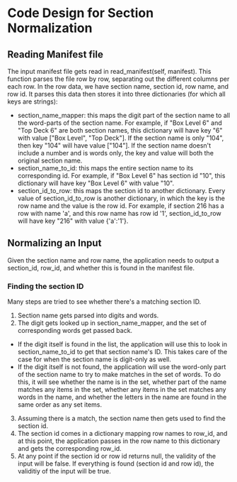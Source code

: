 # Code Design for Section Normalization
## Reading Manifest file
The input manifest file gets read in read_manifest(self, manifest). This function parses the file row by row, separating out the different columns per each row. In the row data, we have section name, section id, row name, and row id. It parses this data then stores it into three dictionaries (for which all keys are strings):
- section_name_mapper: this maps the digit part of the section name to all the word-parts of the section name. For example, if "Box Level 6" and "Top Deck 6" are both section names, this dictionary will have key "6" with value ["Box Level", "Top Deck"]. If the section name is only "104", then key "104" will have value ["104"]. If the section name doesn't include a number and is words only, the key and value will both the original section name.
- section_name_to_id: this maps the entire section name to its corresponding id. For example, if "Box Level 6" has section id "10", this dictionary will have key "Box Level 6" with value "10".
- section_id_to_row: this maps the section id to another dictionary. Every value of section_id_to_row is another dictionary, in which the key is the row name and the value is the row id. For example, if section 216 has a row with name 'a', and this row name has row id '1', section_id_to_row will have key "216" with value {'a':'1'}.

## Normalizing an Input
Given the section name and row name, the application needs to output a section_id, row_id, and whether this is found in the manifest file.

### Finding the section ID
Many steps are tried to see whether there's a matching section ID.
1. Section name gets parsed into digits and words.
2. The digit gets looked up in section_name_mapper, and the set of corresponding words get passed back. 
- If the digit itself is found in the list, the application will use this to look in section_name_to_id to get that section name's ID. This takes care of the case for when the section name is digit-only as well. 
- If the digit itself is not found, the application will use the word-only part of the section name to try to make matches in the set of words. To do this, it will see whether the name is in the set, whether part of the name matches any items in the set, whether any items in the set matches any words in the name, and whether the letters in the name are found in the same order as any set items.
3. Assuming there is a match, the section name then gets used to find the section id.
4. The section id comes in a dictionary mapping row names to row_id, and at this point, the application passes in the row name to this dictionary and gets the corresponding row_id.
5. At any point if the section id or row id returns null, the validity of the input will be false. If everything is found (section id and row id), the validitiy of the input will be true.
